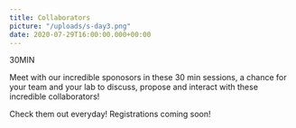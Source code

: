 ```yaml
---
title: Collaborators
picture: "/uploads/s-day3.png"
date: 2020-07-29T16:00:00.000+00:00
---
```


30MIN


Meet with our incredible sponosors in these 30 min sessions, a chance for your team and your lab to
discuss, propose and interact with these incredible collaborators!

Check them out everyday! Registrations coming soon!

